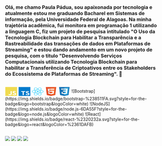 ### Olá, me chamo Paula Pádua, sou apaixonada por tecnologia e atualmente estou me graduando Bacharel em Sistemas de informação, pela Universidade Federal de Alagoas. Na minha trajetória acadêmica, fui monitora em programação 1 utilizando a linguagem C, fiz um projeto de pesquisa intitulado "O Uso da Tecnologia Blockchain para Habilitar a Transparência e a Rastreabilidade das transações de dados em Plataformas de Streaming" e estou dando andamento em um novo projeto de pesquisa, com o titulo "Desenvolvendo Serviços Computacionais utilizando Tecnologia Blockchain para habilitar a Transferência de Criptoativos entre os Stakeholders do Ecossistema de Plataformas de Streaming".   👋

<div style="display: inline_block"><br>
  <img align="center" alt="padua-Js" height="30" width="40" src="https://raw.githubusercontent.com/devicons/devicon/master/icons/javascript/javascript-plain.svg">
  <img align="center" alt="padua-Ts" height="30" width="40" src="https://raw.githubusercontent.com/devicons/devicon/master/icons/typescript/typescript-plain.svg">
  <img align="center" alt="padua-React" height="30" width="40" src="https://raw.githubusercontent.com/devicons/devicon/master/icons/react/react-original.svg">
  <img align="center" alt="padua-HTML" height="30" width="40" src="https://raw.githubusercontent.com/devicons/devicon/master/icons/html5/html5-original.svg">
  <img align="center" alt="padua-CSS" height="30" width="40" src="https://raw.githubusercontent.com/devicons/devicon/master/icons/css3/css3-original.svg">
  ![Bootstrap](https://img.shields.io/badge/bootstrap-%238511FA.svg?style=for-the-badge&logo=bootstrap&logoColor=white)
  ![NodeJS](https://img.shields.io/badge/node.js-6DA55F?style=for-the-badge&logo=node.js&logoColor=white)
  ![React](https://img.shields.io/badge/react-%2320232a.svg?style=for-the-badge&logo=react&logoColor=%2361DAFB)
  
</div>
  
  ##
 
<div> 

  <a href="https:www.instagram.com/paulapaddua_?igsh=MjRvMGg1N2NtaDlo" target="_blank"><img src="https://img.shields.io/badge/-Instagram-%23E4405F?style=for-the-badge&logo=instagram&logoColor=white" target="_blank"></a>
 <a href="https:" target="_blank"><img src="https://img.shields.io/badge/Discord-7289DA?style=for-the-badge&logo=discord&logoColor=white" target="_blank"></a> 
  <a href = "paulasilveira58@gmail.com"><img src="https://img.shields.io/badge/-Gmail-%23333?style=for-the-badge&logo=gmail&logoColor=white" target="_blank"></a>
  <a href="https://www.linkedin.com/in/paula-p%C3%A1dua-2992311b5/" target="_blank"><img src="https://img.shields.io/badge/-LinkedIn-%230077B5?style=for-the-badge&logo=linkedin&logoColor=white" target="_blank"></a> 
  
</div>
